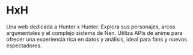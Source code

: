 # HxH
Una web dedicada a Hunter x Hunter. Explora sus personajes, arcos argumentales y el complejo sistema de Nen. Utiliza APIs de anime para ofrecer una experiencia rica en datos y análisis, ideal para fans y nuevos espectadores.
